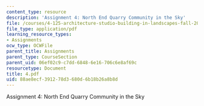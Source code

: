 ```yaml
---
content_type: resource
description: 'Assignment 4: North End Quarry Community in the Sky'
file: /courses/4-125-architecture-studio-building-in-landscapes-fall-2002/88ae8ecf391278d3680d6b18b26a8b8d_4.pdf
file_type: application/pdf
learning_resource_types:
- Assignments
ocw_type: OCWFile
parent_title: Assignments
parent_type: CourseSection
parent_uid: 06ef02c9-c7dd-6848-6e16-706c6e8af69c
resourcetype: Document
title: 4.pdf
uid: 88ae8ecf-3912-78d3-680d-6b18b26a8b8d
---
```

Assignment 4: North End Quarry Community in the Sky

